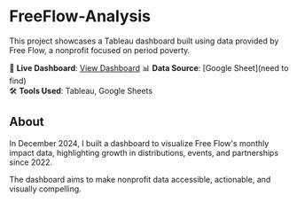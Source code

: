 # FreeFlow-Analysis

This project showcases a Tableau dashboard built using data provided by Free Flow, a nonprofit focused on period poverty.

🔗 **Live Dashboard**: [View Dashboard]([https://yourusername.github.io/free-flow-dashboard](https://public.tableau.com/views/FloBoxUtilization_17322366742720/Story1?:language=en-US&:sid=&:redirect=auth&:display_count=n&:origin=viz_share_link))  
📊 **Data Source**: [Google Sheet](need to find)  
🛠️ **Tools Used**: Tableau, Google Sheets

## About
In December 2024, I built a dashboard to visualize Free Flow's monthly impact data, highlighting growth in distributions, events, and partnerships since 2022.

The dashboard aims to make nonprofit data accessible, actionable, and visually compelling.
